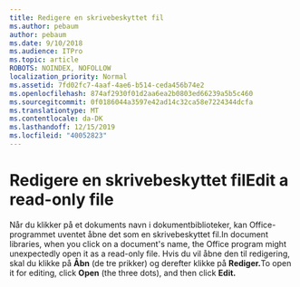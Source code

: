 ```yaml
---
title: Redigere en skrivebeskyttet fil
ms.author: pebaum
author: pebaum
ms.date: 9/10/2018
ms.audience: ITPro
ms.topic: article
ROBOTS: NOINDEX, NOFOLLOW
localization_priority: Normal
ms.assetid: 7fd02fc7-4aaf-4ae6-b514-ceda456b74e2
ms.openlocfilehash: 874af2930f01d2aa6ea2b0803ed66239a5b5c460
ms.sourcegitcommit: 0f0186044a3597e42ad14c32ca58e7224344dcfa
ms.translationtype: MT
ms.contentlocale: da-DK
ms.lasthandoff: 12/15/2019
ms.locfileid: "40052823"
---
```

# <a name="edit-a-read-only-file"></a><span data-ttu-id="10aaf-102">Redigere en skrivebeskyttet fil</span><span class="sxs-lookup"><span data-stu-id="10aaf-102">Edit a read-only file</span></span>

<span data-ttu-id="10aaf-103">Når du klikker på et dokuments navn i dokumentbiblioteker, kan Office-programmet uventet åbne det som en skrivebeskyttet fil.</span><span class="sxs-lookup"><span data-stu-id="10aaf-103">In document libraries, when you click on a document's name, the Office program might unexpectedly open it as a read-only file.</span></span> <span data-ttu-id="10aaf-104">Hvis du vil åbne den til redigering, skal du klikke på **Åbn** (de tre prikker) og derefter klikke på **Rediger.**</span><span class="sxs-lookup"><span data-stu-id="10aaf-104">To open it for editing, click **Open** (the three dots), and then click **Edit.**</span></span>
  

